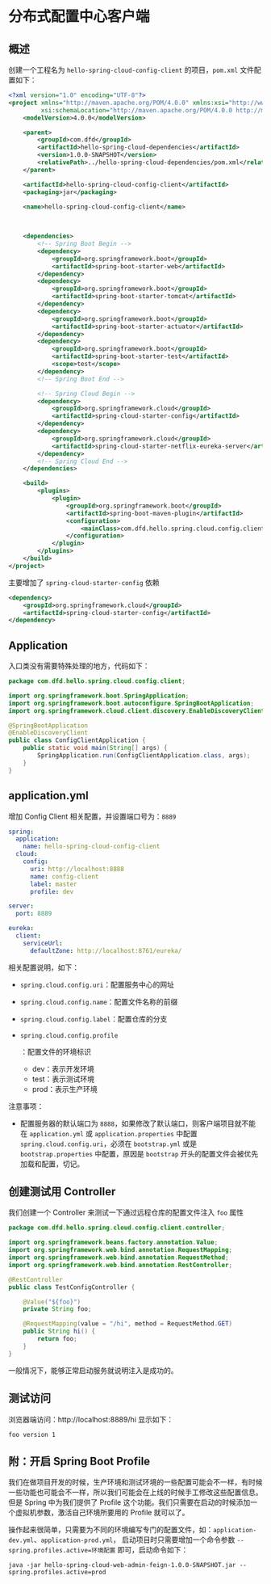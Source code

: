 # 分布式配置中心客户端

## 概述

创建一个工程名为 `hello-spring-cloud-config-client` 的项目，`pom.xml` 文件配置如下：

```xml
<?xml version="1.0" encoding="UTF-8"?>
<project xmlns="http://maven.apache.org/POM/4.0.0" xmlns:xsi="http://www.w3.org/2001/XMLSchema-instance"
         xsi:schemaLocation="http://maven.apache.org/POM/4.0.0 http://maven.apache.org/xsd/maven-4.0.0.xsd">
    <modelVersion>4.0.0</modelVersion>

    <parent>
        <groupId>com.dfd</groupId>
        <artifactId>hello-spring-cloud-dependencies</artifactId>
        <version>1.0.0-SNAPSHOT</version>
        <relativePath>../hello-spring-cloud-dependencies/pom.xml</relativePath>
    </parent>

    <artifactId>hello-spring-cloud-config-client</artifactId>
    <packaging>jar</packaging>

    <name>hello-spring-cloud-config-client</name>
    
    

    <dependencies>
        <!-- Spring Boot Begin -->
        <dependency>
            <groupId>org.springframework.boot</groupId>
            <artifactId>spring-boot-starter-web</artifactId>
        </dependency>
        <dependency>
            <groupId>org.springframework.boot</groupId>
            <artifactId>spring-boot-starter-tomcat</artifactId>
        </dependency>
        <dependency>
            <groupId>org.springframework.boot</groupId>
            <artifactId>spring-boot-starter-actuator</artifactId>
        </dependency>
        <dependency>
            <groupId>org.springframework.boot</groupId>
            <artifactId>spring-boot-starter-test</artifactId>
            <scope>test</scope>
        </dependency>
        <!-- Spring Boot End -->

        <!-- Spring Cloud Begin -->
        <dependency>
            <groupId>org.springframework.cloud</groupId>
            <artifactId>spring-cloud-starter-config</artifactId>
        </dependency>
        <dependency>
            <groupId>org.springframework.cloud</groupId>
            <artifactId>spring-cloud-starter-netflix-eureka-server</artifactId>
        </dependency>
        <!-- Spring Cloud End -->
    </dependencies>

    <build>
        <plugins>
            <plugin>
                <groupId>org.springframework.boot</groupId>
                <artifactId>spring-boot-maven-plugin</artifactId>
                <configuration>
                    <mainClass>com.dfd.hello.spring.cloud.config.client.ConfigClientApplication</mainClass>
                </configuration>
            </plugin>
        </plugins>
    </build>
</project>
```

主要增加了 `spring-cloud-starter-config` 依赖

```xml
<dependency>
    <groupId>org.springframework.cloud</groupId>
    <artifactId>spring-cloud-starter-config</artifactId>
</dependency>
```

## Application

入口类没有需要特殊处理的地方，代码如下：

```java
package com.dfd.hello.spring.cloud.config.client;

import org.springframework.boot.SpringApplication;
import org.springframework.boot.autoconfigure.SpringBootApplication;
import org.springframework.cloud.client.discovery.EnableDiscoveryClient;

@SpringBootApplication
@EnableDiscoveryClient
public class ConfigClientApplication {
    public static void main(String[] args) {
        SpringApplication.run(ConfigClientApplication.class, args);
    }
}
```

## application.yml

增加 Config Client 相关配置，并设置端口号为：`8889`

```yml
spring:
  application:
    name: hello-spring-cloud-config-client
  cloud:
    config:
      uri: http://localhost:8888
      name: config-client
      label: master
      profile: dev

server:
  port: 8889

eureka:
  client:
    serviceUrl:
      defaultZone: http://localhost:8761/eureka/
```

相关配置说明，如下：

- `spring.cloud.config.uri`：配置服务中心的网址

- `spring.cloud.config.name`：配置文件名称的前缀

- `spring.cloud.config.label`：配置仓库的分支

- ```
  spring.cloud.config.profile
  ```

  ：配置文件的环境标识

  - dev：表示开发环境
  - test：表示测试环境
  - prod：表示生产环境

注意事项：

- 配置服务器的默认端口为 `8888`，如果修改了默认端口，则客户端项目就不能在 `application.yml` 或 `application.properties` 中配置 `spring.cloud.config.uri`，必须在 `bootstrap.yml` 或是 `bootstrap.properties` 中配置，原因是 `bootstrap` 开头的配置文件会被优先加载和配置，切记。

## 创建测试用 Controller

我们创建一个 Controller 来测试一下通过远程仓库的配置文件注入 `foo` 属性

```java
package com.dfd.hello.spring.cloud.config.client.controller;

import org.springframework.beans.factory.annotation.Value;
import org.springframework.web.bind.annotation.RequestMapping;
import org.springframework.web.bind.annotation.RequestMethod;
import org.springframework.web.bind.annotation.RestController;

@RestController
public class TestConfigController {

    @Value("${foo}")
    private String foo;

    @RequestMapping(value = "/hi", method = RequestMethod.GET)
    public String hi() {
        return foo;
    }
}
```

一般情况下，能够正常启动服务就说明注入是成功的。

## 测试访问

浏览器端访问：http://localhost:8889/hi 显示如下：

```text
foo version 1
```

## 附：开启 Spring Boot Profile

我们在做项目开发的时候，生产环境和测试环境的一些配置可能会不一样，有时候一些功能也可能会不一样，所以我们可能会在上线的时候手工修改这些配置信息。但是 Spring 中为我们提供了 Profile 这个功能。我们只需要在启动的时候添加一个虚拟机参数，激活自己环境所要用的 Profile 就可以了。

操作起来很简单，只需要为不同的环境编写专门的配置文件，如：`application-dev.yml`、`application-prod.yml`， 启动项目时只需要增加一个命令参数 `--spring.profiles.active=环境配置` 即可，启动命令如下：

```text
java -jar hello-spring-cloud-web-admin-feign-1.0.0-SNAPSHOT.jar --spring.profiles.active=prod
```